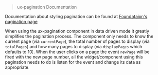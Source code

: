 > ux-pagination Documentation

Documentation about styling pagination can be found at [Foundataion's pagination page](http://foundation.zurb.com/docs/components/pagination.html)

When using the ux-pagination component in data driven mode it greatly
simplifies the pagination process. The component only needs to know the
current page (via ```currentPage```), the total number of pages to display (via
```totalPages```) and how many pages to display (via ```displayPages``` which
defaults to 10). When the user clicks on a page the event ```newPage``` will
be fired with the new page number, all the widget/component using this
pagination needs to do is listen for the event and change its data as
appropriate.

